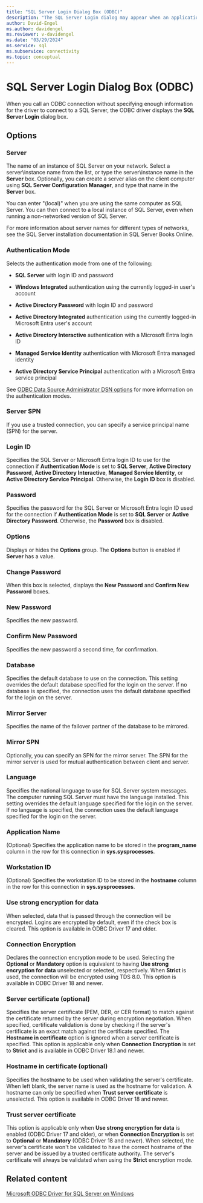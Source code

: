 ```yaml
---
title: "SQL Server Login Dialog Box (ODBC)"
description: "The SQL Server Login dialog may appear when an application makes an ODBC connection without specifying enough information to connect to the database."
author: David-Engel
ms.author: davidengel
ms.reviewer: v-davidengel
ms.date: "03/29/2024"
ms.service: sql
ms.subservice: connectivity
ms.topic: conceptual
---
```

# SQL Server Login Dialog Box (ODBC)

When you call an ODBC connection without specifying enough information for the driver to connect to a SQL Server, the ODBC driver displays the **SQL Server Login** dialog box.

## Options

### Server

The name of an instance of SQL Server on your network. Select a server\instance name from the list, or type the server\instance name in the **Server** box. Optionally, you can create a server alias on the client computer using **SQL Server Configuration Manager**, and type that name in the **Server** box.

You can enter "(local)" when you are using the same computer as SQL Server. You can then connect to a local instance of SQL Server, even when running a non-networked version of SQL Server.

For more information about server names for different types of networks, see the SQL Server installation documentation in SQL Server Books Online.

### Authentication Mode

Selects the authentication mode from one of the following:

- **SQL Server** with login ID and password
- **Windows Integrated** authentication using the currently logged-in user's account
- **Active Directory Password** with login ID and password
- **Active Directory Integrated** authentication using the currently logged-in Microsoft Entra user's account

- **Active Directory Interactive** authentication with a Microsoft Entra login ID

- **Managed Service Identity** authentication with Microsoft Entra managed identity

- **Active Directory Service Principal** authentication with a Microsoft Entra service principal

See [ODBC Data Source Administrator DSN options](odbc-administrator-dsn-creation.md) for more information on the authentication modes.

### Server SPN

If you use a trusted connection, you can specify a service principal name (SPN) for the server.

### Login ID

Specifies the SQL Server or Microsoft Entra login ID to use for the connection if **Authentication Mode** is set to **SQL Server**, **Active Directory Password**, **Active Directory Interactive**, **Managed Service Identity**, or **Active Directory Service Principal**. Otherwise, the **Login ID** box is disabled.

### Password

Specifies the password for the SQL Server or Microsoft Entra login ID used for the connection if **Authentication Mode** is set to **SQL Server** or **Active Directory Password**. Otherwise, the **Password** box is disabled.

### Options

Displays or hides the **Options** group. The **Options** button is enabled if **Server** has a value.

### Change Password

When this box is selected, displays the **New Password** and **Confirm New Password** boxes.

### New Password

Specifies the new password.

### Confirm New Password

Specifies the new password a second time, for confirmation.

### Database

Specifies the default database to use on the connection. This setting overrides the default database specified for the login on the server. If no database is specified, the connection uses the default database specified for the login on the server.

### Mirror Server

Specifies the name of the failover partner of the database to be mirrored.

### Mirror SPN

Optionally, you can specify an SPN for the mirror server. The SPN for the mirror server is used for mutual authentication between client and server.

### Language

Specifies the national language to use for SQL Server system messages. The computer running SQL Server must have the language installed. This setting overrides the default language specified for the login on the server. If no language is specified, the connection uses the default language specified for the login on the server.

### Application Name

(Optional) Specifies the application name to be stored in the **program_name** column in the row for this connection in **sys.sysprocesses**.

### Workstation ID

(Optional) Specifies the workstation ID to be stored in the **hostname** column in the row for this connection in **sys.sysprocesses**.

### Use strong encryption for data

When selected, data that is passed through the connection will be encrypted. Logins are encrypted by default, even if the check box is cleared. This option is available in ODBC Driver 17 and older.

### Connection Encryption

Declares the connection encryption mode to be used. Selecting the **Optional** or **Mandatory** option is equivalent to having **Use strong encryption for data** unselected or selected, respectively. When **Strict** is used, the connection will be encrypted using TDS 8.0. This option is available in ODBC Driver 18 and newer.

### Server certificate (optional)

Specifies the server certificate (PEM, DER, or CER format) to match against the certificate returned by the server during encryption negotiation. When specified, certificate validation is done by checking if the server's certificate is an exact match against the certificate specified. The **Hostname in certificate** option is ignored when a server certificate is specified. This option is applicable only when **Connection Encryption** is set to **Strict** and is available in ODBC Driver 18.1 and newer.

### Hostname in certificate (optional)

Specifies the hostname to be used when validating the server's certificate. When left blank, the server name is used as the hostname for validation. A hostname can only be specified when **Trust server certificate** is unselected. This option is available in ODBC Driver 18 and newer.

### Trust server certificate

This option is applicable only when **Use strong encryption for data** is enabled (ODBC Driver 17 and older), or when **Connection Encryption** is set to **Optional** or **Mandatory** (ODBC Driver 18 and newer). When selected, the server's certificate won't be validated to have the correct hostname of the server and be issued by a trusted certificate authority. The server's certificate will always be validated when using the **Strict** encryption mode.

## Related content

[Microsoft ODBC Driver for SQL Server on Windows](../../../connect/odbc/windows/microsoft-odbc-driver-for-sql-server-on-windows.md)
